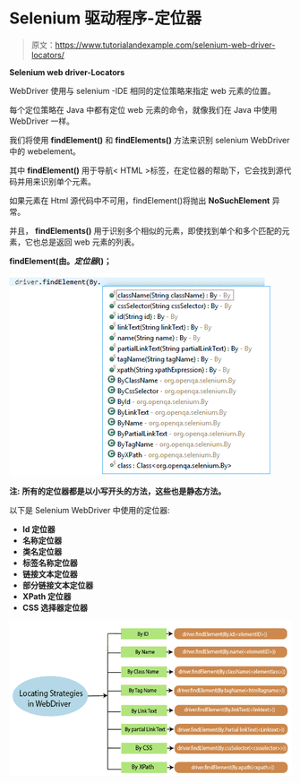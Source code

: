 # Selenium 驱动程序-定位器

> 原文：<https://www.tutorialandexample.com/selenium-web-driver-locators/>

**Selenium web driver-Locators**

WebDriver 使用与 selenium -IDE 相同的定位策略来指定 web 元素的位置。

每个定位策略在 Java 中都有定位 web 元素的命令，就像我们在 Java 中使用 WebDriver 一样。

我们将使用 **findElement()** 和 **findElements()** 方法来识别 selenium WebDriver 中的 webelement。

其中 **findElement()** 用于导航< HTML >标签，在定位器的帮助下，它会找到源代码并用来识别单个元素。

如果元素在 Html 源代码中不可用，findElement()将抛出 **NoSuchElement** 异常。

并且， **findElements()** 用于识别多个相似的元素，即使找到单个和多个匹配的元素，它也总是返回 web 元素的列表。

**findElement(由。*定位器*()；**

![to identify the multiple similar elements](img/0f8696fedb737aad07a85b7a403813df.png)

**注:** **所有的定位器都是以小写开头的方法，这些也是静态方法。**

以下是 Selenium WebDriver 中使用的定位器:

*   **Id 定位器**
*   **名称定位器**
*   **类名定位器**
*   **标签名称定位器**
*   **链接文本定位器**
*   **部分链接文本定位器**
*   **XPath 定位器**
*   **CSS 选择器定位器**

![locators which are used in Selenium web driver](img/44a81268e1e8b54844e9af63f8a9ef22.png)